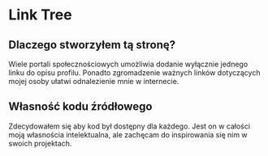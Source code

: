 # Link Tree
## Dlaczego stworzyłem tą stronę?
Wiele portali społecznościowych umożliwia dodanie wyłącznie jednego linku do opisu profilu. Ponadto zgromadzenie ważnych linków dotyczących mojej osoby ułatwi odnalezienie mnie w internecie. 
## Własność kodu źródłowego
Zdecydowałem się aby kod był dostępny dla każdego. Jest on w całości moją własnościa intelektualna, ale zachęcam do inspirowania się nim w swoich projektach.